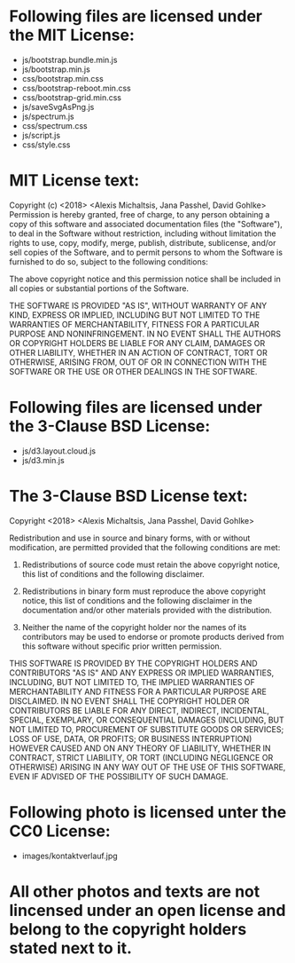 # Following files are licensed under the MIT License:

- js/bootstrap.bundle.min.js
- js/bootstrap.min.js
- css/bootstrap.min.css
- css/bootstrap-reboot.min.css
- css/bootstrap-grid.min.css
- js/saveSvgAsPng.js
- js/spectrum.js
- css/spectrum.css
- js/script.js
- css/style.css

# MIT License text: 

Copyright (c) <2018> <Alexis Michaltsis, Jana Passhel, David Gohlke>
Permission is hereby granted, free of charge, to any person obtaining a copy of this software and associated documentation files (the "Software"), to deal in the Software without restriction, including without limitation the rights to use, copy, modify, merge, publish, distribute, sublicense, and/or sell copies of the Software, and to permit persons to whom the Software is furnished to do so, subject to the following conditions:

The above copyright notice and this permission notice shall be included in all copies or substantial portions of the Software.

THE SOFTWARE IS PROVIDED "AS IS", WITHOUT WARRANTY OF ANY KIND, EXPRESS OR IMPLIED, INCLUDING BUT NOT LIMITED TO THE WARRANTIES OF MERCHANTABILITY, FITNESS FOR A PARTICULAR PURPOSE AND NONINFRINGEMENT. IN NO EVENT SHALL THE AUTHORS OR COPYRIGHT HOLDERS BE LIABLE FOR ANY CLAIM, DAMAGES OR OTHER LIABILITY, WHETHER IN AN ACTION OF CONTRACT, TORT OR OTHERWISE, ARISING FROM, OUT OF OR IN CONNECTION WITH THE SOFTWARE OR THE USE OR OTHER DEALINGS IN THE SOFTWARE.

# Following files are licensed under the 3-Clause BSD License:

- js/d3.layout.cloud.js
- js/d3.min.js

# The 3-Clause BSD License text:

Copyright <2018> <Alexis Michaltsis, Jana Passhel, David Gohlke>

Redistribution and use in source and binary forms, with or without modification, are permitted provided that the following conditions are met:

1. Redistributions of source code must retain the above copyright notice, this list of conditions and the following disclaimer.

2. Redistributions in binary form must reproduce the above copyright notice, this list of conditions and the following disclaimer in the documentation and/or other materials provided with the distribution.

3. Neither the name of the copyright holder nor the names of its contributors may be used to endorse or promote products derived from this software without specific prior written permission.

THIS SOFTWARE IS PROVIDED BY THE COPYRIGHT HOLDERS AND CONTRIBUTORS "AS IS" AND ANY EXPRESS OR IMPLIED WARRANTIES, INCLUDING, BUT NOT LIMITED TO, THE IMPLIED WARRANTIES OF MERCHANTABILITY AND FITNESS FOR A PARTICULAR PURPOSE ARE DISCLAIMED. IN NO EVENT SHALL THE COPYRIGHT HOLDER OR CONTRIBUTORS BE LIABLE FOR ANY DIRECT, INDIRECT, INCIDENTAL, SPECIAL, EXEMPLARY, OR CONSEQUENTIAL DAMAGES (INCLUDING, BUT NOT LIMITED TO, PROCUREMENT OF SUBSTITUTE GOODS OR SERVICES; LOSS OF USE, DATA, OR PROFITS; OR BUSINESS INTERRUPTION) HOWEVER CAUSED AND ON ANY THEORY OF LIABILITY, WHETHER IN CONTRACT, STRICT LIABILITY, OR TORT (INCLUDING NEGLIGENCE OR OTHERWISE) ARISING IN ANY WAY OUT OF THE USE OF THIS SOFTWARE, EVEN IF ADVISED OF THE POSSIBILITY OF SUCH DAMAGE.

# Following photo is licensed unter the CC0 License:

- images/kontaktverlauf.jpg

# All other photos and texts are not lincensed under an open license and belong to the copyright holders stated next to it.